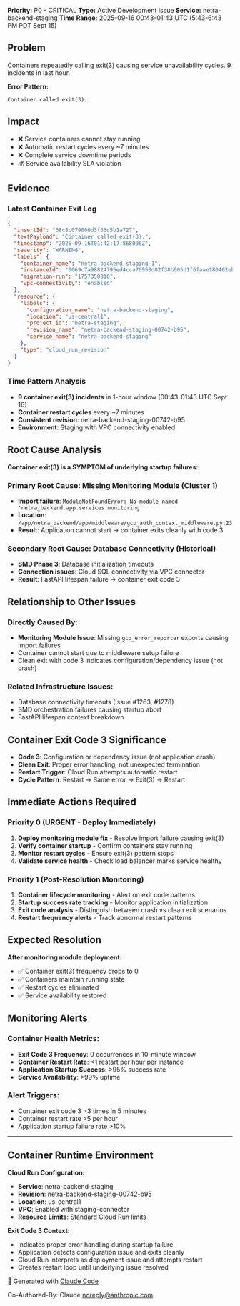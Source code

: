 **Priority:** P0 - CRITICAL
**Type:** Active Development Issue
**Service:** netra-backend-staging
**Time Range:** 2025-09-16 00:43-01:43 UTC (5:43-6:43 PM PDT Sept 15)

## Problem
Containers repeatedly calling exit(3) causing service unavailability cycles. 9 incidents in last hour.

**Error Pattern:**
```
Container called exit(3).
```

## Impact
- ❌ Service containers cannot stay running
- ❌ Automatic restart cycles every ~7 minutes
- ❌ Complete service downtime periods
- 💰 Service availability SLA violation

## Evidence

### Latest Container Exit Log
```json
{
  "insertId": "68c8c079000d3f33d5b1a727",
  "textPayload": "Container called exit(3).",
  "timestamp": "2025-09-16T01:42:17.868096Z",
  "severity": "WARNING",
  "labels": {
    "container_name": "netra-backend-staging-1",
    "instanceId": "0069c7a98824795ed4cca76950d82f38b005d1f6faae180462eb5c736860f476e381f153ee39b01b8bc5afdebe971b31",
    "migration-run": "1757350810",
    "vpc-connectivity": "enabled"
  },
  "resource": {
    "labels": {
      "configuration_name": "netra-backend-staging",
      "location": "us-central1",
      "project_id": "netra-staging",
      "revision_name": "netra-backend-staging-00742-b95",
      "service_name": "netra-backend-staging"
    },
    "type": "cloud_run_revision"
  }
}
```

### Time Pattern Analysis
- **9 container exit(3) incidents** in 1-hour window (00:43-01:43 UTC Sept 16)
- **Container restart cycles** every ~7 minutes
- **Consistent revision**: netra-backend-staging-00742-b95
- **Environment**: Staging with VPC connectivity enabled

## Root Cause Analysis

**Container exit(3) is a SYMPTOM of underlying startup failures:**

### Primary Root Cause: Missing Monitoring Module (Cluster 1)
- **Import failure**: `ModuleNotFoundError: No module named 'netra_backend.app.services.monitoring'`
- **Location**: `/app/netra_backend/app/middleware/gcp_auth_context_middleware.py:23`
- **Result**: Application cannot start → container exits cleanly with code 3

### Secondary Root Cause: Database Connectivity (Historical)
- **SMD Phase 3**: Database initialization timeouts
- **Connection issues**: Cloud SQL connectivity via VPC connector
- **Result**: FastAPI lifespan failure → container exit code 3

## Relationship to Other Issues

### Directly Caused By:
- **Monitoring Module Issue**: Missing `gcp_error_reporter` exports causing import failures
- Container cannot start due to middleware setup failure
- Clean exit with code 3 indicates configuration/dependency issue (not crash)

### Related Infrastructure Issues:
- Database connectivity timeouts (Issue #1263, #1278)
- SMD orchestration failures causing startup abort
- FastAPI lifespan context breakdown

## Container Exit Code 3 Significance
- **Code 3**: Configuration or dependency issue (not application crash)
- **Clean Exit**: Proper error handling, not unexpected termination
- **Restart Trigger**: Cloud Run attempts automatic restart
- **Cycle Pattern**: Restart → Same error → Exit(3) → Restart

## Immediate Actions Required

### Priority 0 (URGENT - Deploy Immediately)
1. **Deploy monitoring module fix** - Resolve import failure causing exit(3)
2. **Verify container startup** - Confirm containers stay running
3. **Monitor restart cycles** - Ensure exit(3) pattern stops
4. **Validate service health** - Check load balancer marks service healthy

### Priority 1 (Post-Resolution Monitoring)
1. **Container lifecycle monitoring** - Alert on exit code patterns
2. **Startup success rate tracking** - Monitor application initialization
3. **Exit code analysis** - Distinguish between crash vs clean exit scenarios
4. **Restart frequency alerts** - Track abnormal restart patterns

## Expected Resolution

**After monitoring module deployment:**
- ✅ Container exit(3) frequency drops to 0
- ✅ Containers maintain running state
- ✅ Restart cycles eliminated
- ✅ Service availability restored

## Monitoring Alerts

### Container Health Metrics:
- **Exit Code 3 Frequency**: 0 occurrences in 10-minute window
- **Container Restart Rate**: <1 restart per hour per instance
- **Application Startup Success**: >95% success rate
- **Service Availability**: >99% uptime

### Alert Triggers:
- Container exit code 3 >3 times in 5 minutes
- Container restart rate >5 per hour
- Application startup failure rate >10%

---

## Container Runtime Environment

**Cloud Run Configuration:**
- **Service**: netra-backend-staging
- **Revision**: netra-backend-staging-00742-b95
- **Location**: us-central1
- **VPC**: Enabled with staging-connector
- **Resource Limits**: Standard Cloud Run limits

**Exit Code 3 Context:**
- Indicates proper error handling during startup failure
- Application detects configuration issue and exits cleanly
- Cloud Run interprets as deployment issue and attempts restart
- Creates restart loop until underlying issue resolved

🤖 Generated with [Claude Code](https://claude.ai/code)

Co-Authored-By: Claude <noreply@anthropic.com>